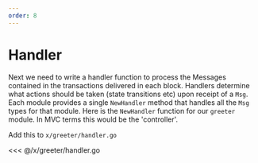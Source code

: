 ```yaml
---
order: 8
---
```


# Handler

Next we need to write a handler function to process the Messages contained in
the transactions delivered in each block. Handlers determine what actions
should be taken (state transitions etc) upon receipt of a `Msg`. Each module
provides a single `NewHandler` method that handles all the `Msg` types for that
module. Here is the `NewHandler` function for our `greeter` module. In MVC
terms this would be the 'controller'. 

Add this to `x/greeter/handler.go`

<<< @/x/greeter/handler.go
